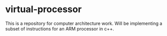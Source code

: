 # virtual-processor

This is a repository for computer architecture work. Will be implementing a subset of instructions for an ARM processor in c++.
